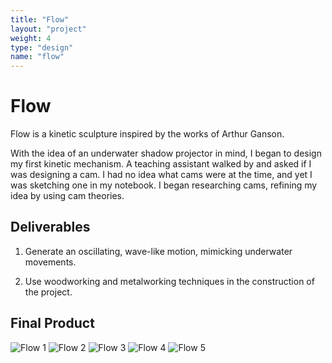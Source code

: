 ```yaml
---
title: "Flow"
layout: "project"
weight: 4
type: "design"
name: "flow"
---
```


# Flow

Flow is a kinetic sculpture inspired by the works of Arthur Ganson.

With the idea of an underwater shadow projector in mind, I began to design my first kinetic mechanism. A teaching assistant walked by and asked if I was designing a cam. I had no idea what cams were at the time, and yet I was sketching one in my notebook. I began researching cams, refining my idea by using cam theories.

## Deliverables

1) Generate an oscillating, wave-like motion, mimicking underwater movements.

2) Use woodworking and metalworking techniques in the construction of the project.


## Final Product

![Flow 1](/img/_DSC0724.jpg)
![Flow 2](/img/_DSC0729.jpg)
![Flow 3](/img/_DSC0741.jpg)
![Flow 4](/img/_DSC0801.jpg)
![Flow 5](/img/_DSC0758.jpg)
